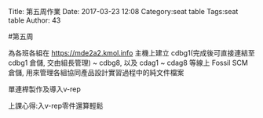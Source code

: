Title: 第五周作業
Date: 2017-03-23 12:08
Category:seat table
Tags:seat table
Author: 43



<!-- PELICAN_END_SUMMARY -->

#第五周

為各班各組在 https://mde2a2.kmol.info 主機上建立 cdbg1(完成後可直接連結至 cdbg1 倉儲, 交由組長管理) ~ cdbg8, 以及 cdag1 ~ cdag8 等線上 Fossil SCM 倉儲, 用來管理各組協同產品設計實習過程中的純文件檔案

單連桿製作及導入v-rep


上課心得:入v-rep零件還算輕鬆



